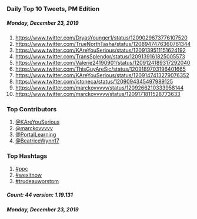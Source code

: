 ### Daily Top 10 Tweets, PM Edition
##### Monday, December 23, 2019
 1) https://www.twitter.com/DryasYounger1/status/1209029673776107520
 2) https://www.twitter.com/TrueNorthTasha/status/1208947476360761344
 3) https://www.twitter.com/KAreYouSerious/status/1209139511151624192
 4) https://www.twitter.com/TransSplendor/status/1209139161825005573
 5) https://www.twitter.com/Valerie24190901/status/1209124189317292040
 6) https://www.twitter.com/ThisGuyAreSic/status/1209189703196401665
 7) https://www.twitter.com/KAreYouSerious/status/1209147413279076352
 8) https://www.twitter.com/istoneca/status/1209094345497989125
 9) https://www.twitter.com/marckovvvvv/status/1209266210333958144
10) https://www.twitter.com/marckovvvvv/status/1209171811528773633

### Top Contributors
  1) [@KAreYouSerious](https://www.twitter.com/KAreYouSerious)
  2) [@marckovvvvv](https://www.twitter.com/marckovvvvv)
  3) [@PortalLearning](https://www.twitter.com/PortalLearning)
  4) [@BeatriceWynn17](https://www.twitter.com/BeatriceWynn17)


### Top Hashtags

  1) [#ppc](https://www.twitter.com/hashtag/ppc)
  2) [#wexitnow](https://www.twitter.com/hashtag/wexitnow)
  3) [#trudeauworstpm](https://www.twitter.com/hashtag/trudeauworstpm)

##### Count: 44	version: 1.19.131
##### Monday, December 23, 2019


